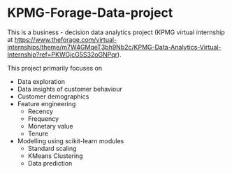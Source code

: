 # KPMG-Forage-Data-project
This is a business - decision data analytics project (KPMG virtual internship at https://www.theforage.com/virtual-internships/theme/m7W4GMqeT3bh9Nb2c/KPMG-Data-Analytics-Virtual-Internship?ref=PKWGjcG5S32oGNPqr).

This project primarily focuses on 
- Data exploration
- Data insights  of customer behaviour
- Customer demographics
- Feature engineering
     - Recency
     - Frequency
     - Monetary value
     - Tenure
- Modelling using scikit-learn modules
     - Standard scaling 
     - KMeans Clustering 
     - Data prediction 
     
